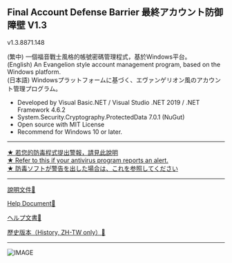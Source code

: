 ## Final Account Defense Barrier 最終アカウント防御障壁 V1.3

v1.3.8871.148

(繁中) 一個福音戰士風格的帳號密碼管理程式，基於Windows平台。  
(English) An Evangelion style account management program, based on the Windows platform.  
(日本語) Windowsプラットフォームに基づく、エヴァンゲリオン風のアカウント管理プログラム。

*   Developed by Visual Basic.NET / Visual Studio .NET 2019 / .NET Framework 4.6.2
*   System.Security.Cryptography.ProtectedData 7.0.1 (NuGut)
*   Open source with MIT License
*   Recommend for Windows 10 or later.

---

[★ 若您的防毒程式提出警報，請見此說明](https://github.com/overdoignism/Final-Account-Defense-Barrier/blob/main/Readme/FALSEALERT.md)  
[★ Refer to this if your antivirus program reports an alert.](https://github.com/overdoignism/Final-Account-Defense-Barrier/blob/main/Readme/FALSEALERT.md)  
[★ 防毒ソフトが警告を出した場合は、これを参照してください](https://github.com/overdoignism/Final-Account-Defense-Barrier/blob/main/Readme/FALSEALERT.md)

---

[說明文件🔗](https://github.com/overdoignism/Final-Account-Defense-Barrier/blob/main/Readme/README_ZHTW.md)

[Help Document🔗](https://github.com/overdoignism/Final-Account-Defense-Barrier/blob/main/Readme/README_EN.md)

[ヘルプ文書🔗](https://github.com/overdoignism/Final-Account-Defense-Barrier/blob/main/Readme/README_JP.md)

[歷史版本（History, ZH-TW only）🔗](https://github.com/overdoignism/Final-Account-Defense-Barrier/blob/main/Readme/HISTORY.md)

---

![IMAGE](https://i.imgur.com/FnbHPvA.png)
